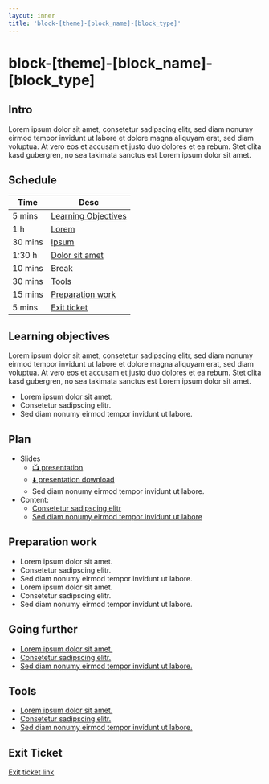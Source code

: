 ```yaml
---
layout: inner
title: 'block-[theme]-[block_name]-[block_type]'
---
```


# block-[theme]-[block_name]-[block_type]

## Intro

Lorem ipsum dolor sit amet, consetetur sadipscing elitr, sed diam nonumy eirmod tempor invidunt ut labore et dolore magna aliquyam erat, sed diam voluptua. At vero eos et accusam et justo duo dolores et ea rebum. Stet clita kasd gubergren, no sea takimata sanctus est Lorem ipsum dolor sit amet.

## Schedule

| Time    | Desc                                        |
| ------- | ------------------------------------------- |
| 5 mins  | [Learning Objectives](#learning-objectives) |
| 1 h     | [Lorem](#)                                  |
| 30 mins | [Ipsum](#)                                  |
| 1:30 h  | [Dolor sit amet](#)                         |
| 10 mins | Break                                       |
| 30 mins | [Tools](#tools)                             |
| 15 mins | [Preparation work](#preparation-work)       |
| 5 mins  | [Exit ticket](#exit-ticket)                 |

## Learning objectives

Lorem ipsum dolor sit amet, consetetur sadipscing elitr, sed diam nonumy eirmod tempor invidunt ut labore et dolore magna aliquyam erat, sed diam voluptua. At vero eos et accusam et justo duo dolores et ea rebum. Stet clita kasd gubergren, no sea takimata sanctus est Lorem ipsum dolor sit amet.

- Lorem ipsum dolor sit amet.
- Consetetur sadipscing elitr.
- Sed diam nonumy eirmod tempor invidunt ut labore.

## Plan

- Slides
  - [:tv: presentation](./slides/presentation/)
  - [:arrow_down: presentation download](./slides/presentation.pdf)
  - Sed diam nonumy eirmod tempor invidunt ut labore.
- Content:
  - [Consetetur sadipscing elitr](./content/content_template.md)
  - [Sed diam nonumy eirmod tempor invidunt ut labore](#)

## Preparation work

- Lorem ipsum dolor sit amet.
- Consetetur sadipscing elitr.
- Sed diam nonumy eirmod tempor invidunt ut labore.
- Lorem ipsum dolor sit amet.
- Consetetur sadipscing elitr.
- Sed diam nonumy eirmod tempor invidunt ut labore.

## Going further

- [Lorem ipsum dolor sit amet.](#)
- [Consetetur sadipscing elitr.](#)
- [Sed diam nonumy eirmod tempor invidunt ut labore.](#)

## Tools

- [Lorem ipsum dolor sit amet.](#)
- [Consetetur sadipscing elitr.](#)
- [Sed diam nonumy eirmod tempor invidunt ut labore.](#)

## Exit Ticket

[Exit ticket link](https://forms.gle/xxxxxxxxxxx)

<iframe src="" width="100%" height="" frameborder="0" marginheight="0" marginwidth="0">Loading…</iframe>
